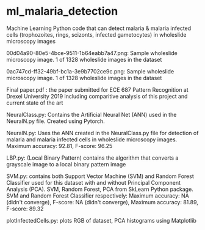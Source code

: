 # ml_malaria_detection
Machine Learning Python code that can detect malaria & malaria infected cells (trophozoites, rings, scizonts, infected gametocytes) in wholeslide microscopy images

00d04a90-80e5-4bce-9511-1b64eabb7a47.png: Sample wholeslide microscopy image. 1 of 1328 wholeslide images in the dataset

0ac747cd-ff32-49bf-bc1a-3e9b7702ce9c.png: Sample wholeslide microscopy image. 1 of 1328 wholeslide images in the dataset

Final paper.pdf : the paper submitted for ECE 687 Pattern Recognition at Drexel University 2019 including comparitive analysis of this project and current state of the art

NeuralClass.py: Contains the Artificial Neural Net (ANN) used in the NeuralN.py file. Created using Pytorch.

NeuralN.py: Uses the ANN created in the NeuralClass.py file for detection of malaria and malaria infected cells in wholeslide microscopy images. Maximum accuracy: 92.81, F-score: 96.25

LBP.py: (Local Binary Pattern) contains the algorithm that converts a grayscale image to a local binary pattern image

SVM.py: contains both Support Vector Machine (SVM) and Random Forest Classifier used for this dataset with and without Principal Component Analysis (PCA). SVM, Random Forest, PCA from SkLearn Python package.
SVM and Random Forest Classifier respectively: Maximum accuracy: NA (didn't converge), F-score: NA (didn't converge), Maximum accuracy: 81.89, F-score: 89.32 

plotInfectedCells.py: plots RGB of dataset, PCA histograms using Matplotlib
 


